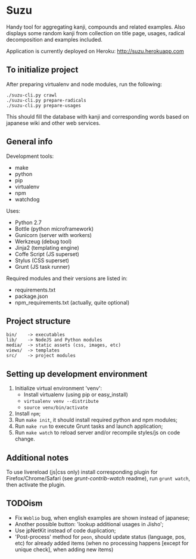 # Suzu

Handy tool for aggregating kanji, compounds and related examples.
Also displays some random kanji from collection on title page, usages,
radical decomposition and examples included.

Application is currently deployed on Heroku: http://suzu.herokuapp.com

## To initialize project

After preparing virtualenv and node modules, run the following:

    ./suzu-cli.py crawl
    ./suzu-cli.py prepare-radicals
    ./suzu-cli.py prepare-usages

This should fill the database with kanji and corresponding words based on
japanese wiki and other web services.

## General info

Development tools:

* make
* python
* pip
* virtualenv
* npm
* watchdog

Uses:

* Python 2.7
* Bottle (python microframework)
* Gunicorn (server with workers)
* Werkzeug (debug tool)
* Jinja2 (templating engine)
* Coffe Script (JS superset)
* Stylus (CSS superset)
* Grunt (JS task runner)

Required modules and their versions are listed in:

* requirements.txt
* package.json
* npm_requirements.txt (actually, quite optional)

## Project structure

    bin/    -> executables
    lib/    -> NodeJS and Python modules
    media/  -> static assets (css, images, etc)
    views/  -> templates
    src/    -> project modules

## Setting up development environment

1. Initialize virtual environment 'venv':
    - Install virtualenv (using pip or easy_install)
    - `virtualenv venv --distribute`
    - `source venv/bin/activate`
2. Install `npm`;
3. Run `make init`, it should install required python and npm modules;
4. Run `make run` to execute Grunt tasks and launch application;
5. Run `make watch` to reload server and/or recompile styles/js on code change.

## Additional notes

To use livereload (js|css only) install corresponding plugin for
Firefox/Chrome/Safari (see _grunt-contrib-watch_ readme),
run `grunt watch`, then activate the plugin.

## TODOism

* Fix `Weblio` bug, when english examples are shown instead of japanese;
* Another possible button: 'lookup additional usages in Jisho';
* Use jpNetKit instead of code duplication;
* 'Post-process' method for `peon`, should update status (language, pos, etc)
for already added items (when no processing happens [except for unique check],
when adding new items)
